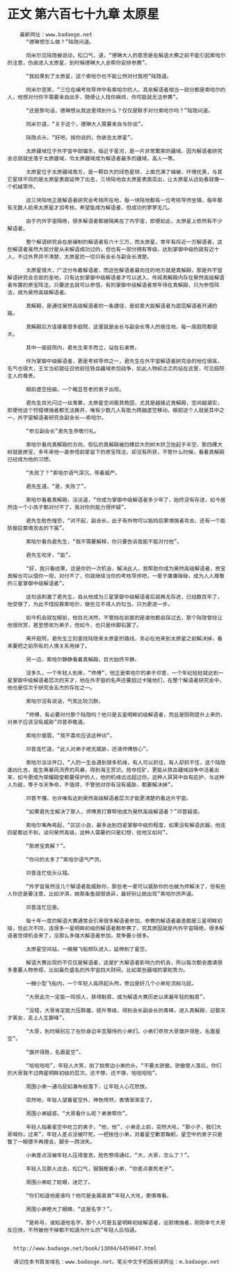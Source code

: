 # 正文 第六百七十九章 太原星
        最新网址：www.badaoge.net
          “德琳想怎么做？”陆隐问道。
      
          同米尔见陆隐被说动，松口气，道，“德琳大人的意思是在解语大赛之前不能引起索哈尔的注意，伪装进入太原星，到时候德琳大人会帮你安排参赛”。
      
          “我如果到了太原星，这个索哈尔也不能公然对付我吧”陆隐道。
      
          同米尔苦笑，“三位在编考核导师中有索哈尔的人，其余解语者相当一部分都是索哈尔的人，他想对付你不需要亲自出手，随便让人找你麻烦，你可能就无法参赛”。
      
          “还是那句话，德琳想从我这里得到什么？仅仅是联手对付索哈尔吗？”陆隐问道。
      
          同米尔道，“关于这个，德琳大人需要亲自与你谈”。
      
          陆隐点头，“好吧，按你说的，伪装去太原星”。
      
          太原疆域位于外宇宙中部偏东，临近于星河，是一片非常繁荣的疆域，因为解语者研究会总部就坐落于太原疆域，令太原疆域成为解语者最多的疆域，高人一等。
      
          太原星位于太原疆域南方，是一颗巨大的绿色星球，上面充满了植被，环境优美，与其它星球不同的是太原星表面延伸了出去，三块陆地自太原星表面突出，让太原星从远处看就像一个机械零件。
      
          这三块陆地正是解语者研究会考核所在地，每一块陆地都有一位考核导师坐镇，每年都有无数人前来太原星才加考核，希望能成为解语者，但成功的寥寥无几。
      
          由于内外宇宙隔绝，很多解语者都被隔离在了内宇宙，即便如此，太原星上依然有不少解语者。
      
          整个解语研究会在册编制的解语者有六十三万，而太原星，常年有将近一万解语者，这些解语者虽然大部分是从未解语成功过的，但也有一部分拥有等级，达到掌御中级的就有近十人，不过外界并不清楚，太原星的一切只有会长与副会长清楚。
      
          太原星很大，广泛分布着解语者，而这些解语者最向往的地方就是真解殿，那是外宇宙解语研究会总部的圣地，只有达到掌御中级解语者才可以进入，传闻真解殿内存在昊然高级解语者布置的原宝阵法，只要进去就可以参悟，有的掌御中级解语者常年待在真解殿，只为参悟阵法，成为昊然高级解语者。
      
          真解殿，是通往昊然高级解语者的一条捷径，是前辈大能解语者为底层解语者开通的路。
      
          真解殿后方连接着很多庭院，这里就是会长与副会长等人的居住地，每一座庭院都很大。
      
          其中一座庭院内，君先生束手而立，站在石桌旁。
      
          作为掌御中级解语者，更是考核导师之一，君先生在外宇宙解语者研究会的地位很高，名气也很大，王文当初就征召他前往铁血疆域参加战争，如此人物却忐忑的站在这里，可见庭院主人的尊贵。
      
          眼前虚空扭曲，一个略显苍老的男子出现。
      
          君先生目光闪过一丝羡慕，太原星空间极其稳固，尤其是越接近真解殿，空间越凝实，即便他这个狩猎境强者都无法撕开，唯有少数几人有能力跨越虚空移动，眼前这个人就是其中之一，外宇宙解语者研究会副会长——索哈尔。
      
          “参见副会长”君先生恭敬行礼。
      
          索哈尔看向真解殿的方向，恢弘的真解殿被四棵巨大的树木拱卫抬起于半空，那四棵大树就是原宝，多年来他一直参悟前辈留下的原宝阵法，却没有所获，不管什么时候，看着真解殿已经成为他的习惯。
      
          “失败了？”索哈尔语气深沉，带着威严。
      
          君先生道，“是，失败了”。
      
          索哈尔看着真解殿，淡淡道，“你成为掌御中级解语者多少年了，始终没有存进，如今居然连一个小孩子都对付不了，我对你的能力很怀疑”。
      
          君先生脸色惶恐，“对不起，副会长，此子有外物可以抵挡启蒙境强者攻击，还有一个能防御启蒙境攻击的下属”。
      
          索哈尔看向君先生，“我不需要解释，你只要告诉我能不能对付他”。
      
          君先生咬牙，“能”。
      
          “好，我只看结果，这是你的一次机会，解决此人，我帮助你成为昊然高级解语者，原宝真解也可以借你一观，对付不了，你就继续当你的考核导师吧，一辈子庸庸碌碌，成为人人尊敬的三星掌御中级解语者”。
      
          这句话刺激了君先生，自从他成为三星掌御中级解语者后就再无存进，已经数百年了，他受够了，为此不惜投靠索哈尔，做些见不得人的勾当，只为更进一步。
      
          如今机会就在眼前，他目光决然，不管挡在前面的是谁他都会踩过去，那个陆隐曾经让他很欣赏，甚至想收为弟子，但如今，也只是绊脚石罢了。
      
          离开庭院，君先生立刻查找陆隐来太原星的路线，务必在他来到太原星之前解决掉，看来要把之前所有的人情关系用掉了。
      
          另一边，索哈尔静静看着真解殿，目光始终平静。
      
          没多久，一个年轻人到来，“师傅”，他正是索哈尔的弟子邓普，一个年纪轻轻就达到一星掌御中级解语者层次的天才，他在外宇宙的名声还要超过卡隆他们，在整个解语者研究会中，他也是仅次于研究会五杰的存在之一。
      
          索哈尔没有说话，气氛比较沉默。
      
          “师傅，有必要对付那个陆隐吗？他只是五星明眸初级解语者，而且是刚刚提升上来的，对弟子应该没有威胁”邓普恭敬道。
      
          索哈尔蹙眉，“我不喜欢应该这种词”。
      
          邓普连忙道，“此人对弟子绝无威胁，还请师傅放心”。
      
          索哈尔淡淡开口，“人的一生会遇到很多机缘，有人可以抓住，有人却抓不住，这个陆隐逢凶化吉，能生离暴风流界的风暴，得到海王赏识，抢夺焢矿，更能从铁血疆域战争中活着出来，如今更成为荣耀殿堂都要保护的人，他的机缘远远超过你，这种人冥冥中自有庇护，与这种人为敌，等于与天争命，不值得，不管他对你有没有威胁，都要解决掉”。
      
          邓普不懂，也许唯有达到昊然高级解语者层次才能更清楚的看这片宇宙。
      
          “如果君先生解决了那人，师傅真打算帮他成为昊然高级解语者？”邓普疑惑。
      
          索哈尔嘴角弯起，“区区小丑，最多达到四星掌御中级的程度，如果没有解语武器，他连四星都达不到，谈何昊然高级，这种人需要的只是幻想，给他又如何”。
      
          “那原宝真解？”。
      
          “你问的太多了”索哈尔语气严厉。
      
          邓普连忙低头认错。
      
          “外宇宙虽然没几个解语者能威胁你，那些老一辈可以威胁你的也被为师解决了，但有些人你还是要注意，比如汐淇，她那条鱼就很诡异，最好别让她出现”索哈尔厉声道。
      
          邓普连忙应是。
      
          每十年一度的解语大赛通常会引来很多解语者参加，参赛的解语者最差都是三星明眸初级，但此次不同，连很多一星明眸初级的解语者都参赛了，究其原因就是内外宇宙隔绝，很多解语者觉得机会来了，没那么多强大解语者参加，竞争要小很多。
      
          太原星空间站，一艘艘飞船排队进入，延伸到了星空。
      
          解语大赛出现的不仅仅是解语者，这是扩大解语者影响力的机会，所以每次都会邀请很多重要人物参观，比如最负盛名的外宇宙四大财阀，比如某些疆域的掌舵势力。
      
          一艘小型飞船内，一个年轻人高昂起头颅，旁边是好几个小弟轮流拍马屁。
      
          “大哥此次一定能一鸣惊人，获得魁首，成为解语大赛历史以来最年轻的魁首”。
      
          “没错，大哥肯定能力压群雄，提升等级，得到会长副会长的青睐，进入真解殿，迎娶天才美女，走上人生巅峰”。
      
          “大哥，到时候别忘了在你身边辛苦服侍的小弟们，小弟们恭贺大哥旗开得胜，名震星空”。
      
          “旗开得胜，名震星空”。
      
          “哈哈哈哈”，年轻人大笑，拍了拍旁边小弟的头，“不要太骄傲，骄傲使人落后，你们的大哥我不过两星明眸初级的层次，还不够，还不够，哈哈哈哈”。
      
          周围小弟一通马屁如瀑布般落下，让年轻人心花怒放。
      
          突然地，年轻人望着星空外，神色愕然，表情渐渐变了。
      
          周围小弟疑惑，“大哥看什么呢？弟弟帮你”。
      
          年轻人指着星空中屹立的男子，“他，他”，小弟走上前，突然大吼，“那小子，我们大哥喊你，过来”，年轻人差点没被吓死，一把按住小弟，对着星空歉意鞠躬，星空中的男子只是瞥了一眼便不再理会，脚步一跨消失。
      
          小弟差点没被年轻人压得窒息，脸色憋得通红，“大，大哥，怎么了？”。
      
          年轻人见那人远去，松口气，狠狠瞪着小弟，“你差点害死老子”。
      
          周围小弟眨了眨眼，迷茫了。
      
          “你们知道他是谁吗？他可是金属直男”年轻人大吼，表情难看。
      
          周围小弟瞪大了眼睛，“这是名字？”。
      
          “是称号，谁知道他名字，那个人可是五星明眸初级解语者，巡航境强者，刚刚幸亏大哥反应快，不然被他干掉都不知道为什么的”年轻人后怕道。
      
      
      http://www.badaoge.net/book/13084/6459047.html
      
      请记住本书首发域名：www.badaoge.net。笔尖中文手机版阅读网址：m.badaoge.net
